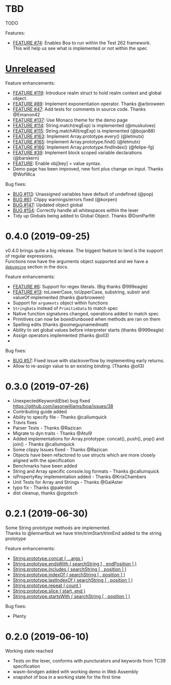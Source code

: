 # TBD

TODO

Features:

- [FEATURE #74](https://github.com/jasonwilliams/boa/issues/74):
  Enables Boa to run within the Test 262 framework.  
  This will help us see what is implemented or not within the spec

# [Unreleased](https://github.com/jasonwilliams/boa/compare/v0.4.0...HEAD)

Feature enhancements:

- [FEATURE #119](https://github.com/jasonwilliams/boa/issues/119):
  Introduce realm struct to hold realm context and global object.
- [FEATURE #89](https://github.com/jasonwilliams/boa/issues/89):
  Implement exponentiation operator. Thanks @arbroween
- [FEATURE #47](https://github.com/jasonwilliams/boa/issues/47):
  Add tests for comments in source code. Thanks @Emanon42
- [FEATURE #137](https://github.com/jasonwilliams/boa/issues/137):
  Use Monaco theme for the demo page
- [FEATURE #114](https://github.com/jasonwilliams/boa/issues/114):
  String.match(regExp) is implemented (@muskuloes)
- [FEATURE #115](https://github.com/jasonwilliams/boa/issues/115):
  String.matchAll(regExp) is implemented (@bojan88)
- [FEATURE #163](https://github.com/jasonwilliams/boa/issues/163):
  Implement Array.prototype.every() (@letmutx)
- [FEATURE #165](https://github.com/jasonwilliams/boa/issues/165):
  Implement Array.prototype.find() (@letmutx)
- [FEATURE #166](https://github.com/jasonwilliams/boa/issues/166):
  Implement Array.prototype.findIndex() (@felipe-fg)
- [FEATURE #39](https://github.com/jasonwilliams/boa/issues/39):
  Implement block scoped variable declarations (@barskern)
- [FEATURE](https://github.com/jasonwilliams/boa/pull/161):
  Enable obj[key] = value syntax. 
- Demo page has been improved, new font plus change on input. Thanks @WofWca

Bug fixes:

- [BUG #113](https://github.com/jasonwilliams/boa/issues/113):
  Unassigned variables have default of undefined (@pop)
- [BUG #61](https://github.com/jasonwilliams/boa/issues/61):
  Clippy warnings/errors fixed (@korpen)
- [BUG #147](https://github.com/jasonwilliams/boa/pull/147):
  Updated object global
- [BUG #154](https://github.com/jasonwilliams/boa/issues/154):
  Correctly handle all whitespaces within the lexer
- Tidy up Globals being added to Global Object. Thanks @DomParfitt

# 0.4.0 (2019-09-25)

v0.4.0 brings quite a big release. The biggest feature to land is the support of regular expressions.  
Functions now have the arguments object supported and we have a [`debugging`](docs/debugging.md) section in the docs.

Feature enhancements:

- [FEATURE #6](https://github.com/jasonwilliams/boa/issues/6):
  Support for regex literals. (Big thanks @999eagle)
- [FEATURE #13](https://github.com/jasonwilliams/boa/issues/13):
  toLowerCase, toUpperCase, substring, substr and valueOf implemented (thanks @arbroween)
- Support for `arguments` object within functions
- `StringData` instead of `PrimitieData` to match spec
- Native function signatures changed, operations added to match spec
- Primitives can now be boxed/unboxed when methods are ran on them
- Spelling edits (thanks @someguynamedmatt)
- Ability to set global values before interpreter starts (thanks @999eagle)
- Assign operators implemented (thanks @oll3)
-

Bug fixes:

- [BUG #57](https://github.com/jasonwilliams/boa/issues/57):
  Fixed issue with stackoverflow by implementing early returns.
- Allow to re-assign value to an existing binding. (Thanks @oll3)

# 0.3.0 (2019-07-26)

- UnexpectedKeyword(Else) bug fixed https://github.com/jasonwilliams/boa/issues/38
- Contributing guide added
- Ability to specify file - Thanks @callumquick
- Travis fixes
- Parser Tests - Thanks @Razican
- Migrate to dyn traits - Thanks @Atul9
- Added implementations for Array.prototype: concat(), push(), pop() and join() - Thanks @callumquick
- Some clippy Issues fixed - Thanks @Razican
- Objects have been refactored to use structs which are more closely aligned with the specification
- Benchmarks have been added
- String and Array specific console.log formats - Thanks @callumquick
- isPropertyKey implementation added - Thanks @KrisChambers
- Unit Tests for Array and Strings - Thanks @GalAster
- typo fix - Thanks @palerdot
- dist cleanup, thanks @zgotsch

# 0.2.1 (2019-06-30)

Some String prototype methods are implemented.  
Thanks to @lennartbuit we have
trim/trimStart/trimEnd added to the string prototype

Feature enhancements:

- [String.prototype.concat ( ...args )](https://tc39.es/ecma262/#sec-string.prototype.slice)
- [String.prototype.endsWith ( searchString [ , endPosition ] )](https://tc39.es/ecma262/#sec-string.prototype.endswith)
- [String.prototype.includes ( searchString [ , position ] )](https://tc39.es/ecma262/#sec-string.prototype.includes)
- [String.prototype.indexOf ( searchString [ , position ] )](https://tc39.es/ecma262/#sec-string.prototype.indexof)
- [String.prototype.lastIndexOf ( searchString [ , position ] )](https://tc39.es/ecma262/#sec-string.prototype.lastindexof)
- [String.prototype.repeat ( count )](https://tc39.es/ecma262/#sec-string.prototype.repeat)
- [String.prototype.slice ( start, end )](https://tc39.es/ecma262/#sec-string.prototype.slice)
- [String.prototype.startsWith ( searchString [ , position ] )](https://tc39.es/ecma262/#sec-string.prototype.startswith)

Bug fixes:

- Plenty

# 0.2.0 (2019-06-10)

Working state reached

- Tests on the lexer, conforms with puncturators and keywords from TC39 specification
- wasm-bindgen added with working demo in Web Assembly
- snapshot of boa in a working state for the first time
